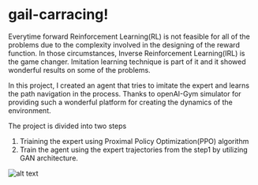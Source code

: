 # gail-carracing!

Everytime forward Reinforcement Learning(RL) is not feasible for all of the problems due to the complexity involved in the designing of the reward function.
In those circumstances, Inverse Reinforcement Learning(IRL) is the game changer. Imitation learning technique is part of it and it showed wonderful results on some of the problems.

In this project, I created an agent that tries to imitate the expert and learns the path navigation in the process. Thanks to openAI-Gym simulator for providing such a wonderful platform for creating the dynamics of the environment.

The project is divided into two steps
1. Triaining the expert using Proximal Policy Optimization(PPO) algorithm
2. Train the agent using the expert trajectories from the step1 by utilizing GAN architecture.


![alt text](https://user-images.githubusercontent.com/32699857/147870992-7873ad00-2ac7-4cb5-8f9c-d5bcb883d4ed.gif)
